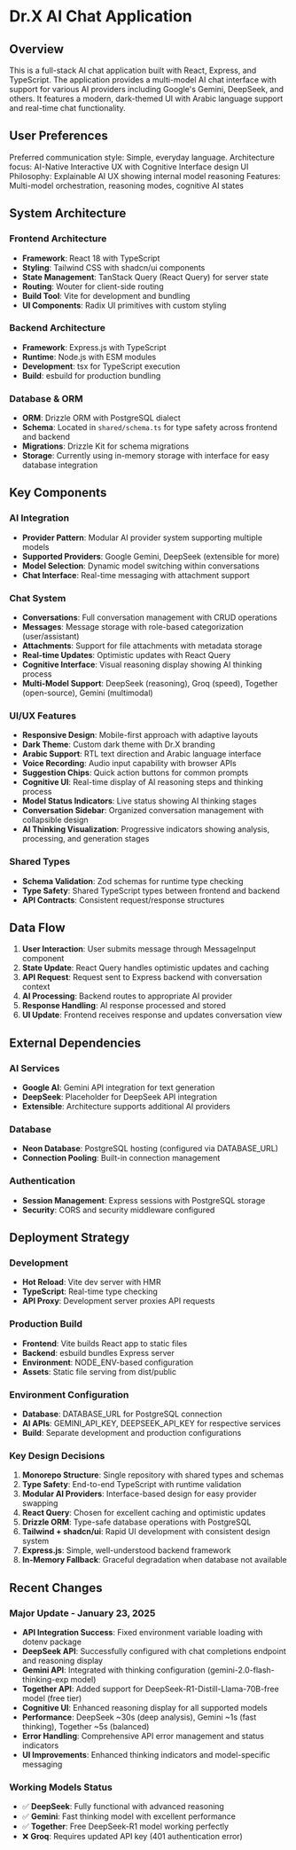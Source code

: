 # Dr.X AI Chat Application

## Overview

This is a full-stack AI chat application built with React, Express, and TypeScript. The application provides a multi-model AI chat interface with support for various AI providers including Google's Gemini, DeepSeek, and others. It features a modern, dark-themed UI with Arabic language support and real-time chat functionality.

## User Preferences

Preferred communication style: Simple, everyday language.
Architecture focus: AI-Native Interactive UX with Cognitive Interface design
UI Philosophy: Explainable AI UX showing internal model reasoning
Features: Multi-model orchestration, reasoning modes, cognitive AI states

## System Architecture

### Frontend Architecture
- **Framework**: React 18 with TypeScript
- **Styling**: Tailwind CSS with shadcn/ui components
- **State Management**: TanStack Query (React Query) for server state
- **Routing**: Wouter for client-side routing
- **Build Tool**: Vite for development and bundling
- **UI Components**: Radix UI primitives with custom styling

### Backend Architecture
- **Framework**: Express.js with TypeScript
- **Runtime**: Node.js with ESM modules
- **Development**: tsx for TypeScript execution
- **Build**: esbuild for production bundling

### Database & ORM
- **ORM**: Drizzle ORM with PostgreSQL dialect
- **Schema**: Located in `shared/schema.ts` for type safety across frontend and backend
- **Migrations**: Drizzle Kit for schema migrations
- **Storage**: Currently using in-memory storage with interface for easy database integration

## Key Components

### AI Integration
- **Provider Pattern**: Modular AI provider system supporting multiple models
- **Supported Providers**: Google Gemini, DeepSeek (extensible for more)
- **Model Selection**: Dynamic model switching within conversations
- **Chat Interface**: Real-time messaging with attachment support

### Chat System
- **Conversations**: Full conversation management with CRUD operations
- **Messages**: Message storage with role-based categorization (user/assistant)
- **Attachments**: Support for file attachments with metadata storage
- **Real-time Updates**: Optimistic updates with React Query
- **Cognitive Interface**: Visual reasoning display showing AI thinking process
- **Multi-Model Support**: DeepSeek (reasoning), Groq (speed), Together (open-source), Gemini (multimodal)

### UI/UX Features
- **Responsive Design**: Mobile-first approach with adaptive layouts
- **Dark Theme**: Custom dark theme with Dr.X branding
- **Arabic Support**: RTL text direction and Arabic language interface
- **Voice Recording**: Audio input capability with browser APIs
- **Suggestion Chips**: Quick action buttons for common prompts
- **Cognitive UI**: Real-time display of AI reasoning steps and thinking process
- **Model Status Indicators**: Live status showing AI thinking stages
- **Conversation Sidebar**: Organized conversation management with collapsible design
- **AI Thinking Visualization**: Progressive indicators showing analysis, processing, and generation stages

### Shared Types
- **Schema Validation**: Zod schemas for runtime type checking
- **Type Safety**: Shared TypeScript types between frontend and backend
- **API Contracts**: Consistent request/response structures

## Data Flow

1. **User Interaction**: User submits message through MessageInput component
2. **State Update**: React Query handles optimistic updates and caching
3. **API Request**: Request sent to Express backend with conversation context
4. **AI Processing**: Backend routes to appropriate AI provider
5. **Response Handling**: AI response processed and stored
6. **UI Update**: Frontend receives response and updates conversation view

## External Dependencies

### AI Services
- **Google AI**: Gemini API integration for text generation
- **DeepSeek**: Placeholder for DeepSeek API integration
- **Extensible**: Architecture supports additional AI providers

### Database
- **Neon Database**: PostgreSQL hosting (configured via DATABASE_URL)
- **Connection Pooling**: Built-in connection management

### Authentication
- **Session Management**: Express sessions with PostgreSQL storage
- **Security**: CORS and security middleware configured

## Deployment Strategy

### Development
- **Hot Reload**: Vite dev server with HMR
- **TypeScript**: Real-time type checking
- **API Proxy**: Development server proxies API requests

### Production Build
- **Frontend**: Vite builds React app to static files
- **Backend**: esbuild bundles Express server
- **Environment**: NODE_ENV-based configuration
- **Assets**: Static file serving from dist/public

### Environment Configuration
- **Database**: DATABASE_URL for PostgreSQL connection
- **AI APIs**: GEMINI_API_KEY, DEEPSEEK_API_KEY for respective services
- **Build**: Separate development and production configurations

### Key Design Decisions

1. **Monorepo Structure**: Single repository with shared types and schemas
2. **Type Safety**: End-to-end TypeScript with runtime validation
3. **Modular AI Providers**: Interface-based design for easy provider swapping
4. **React Query**: Chosen for excellent caching and optimistic updates
5. **Drizzle ORM**: Type-safe database operations with PostgreSQL
6. **Tailwind + shadcn/ui**: Rapid UI development with consistent design system
7. **Express.js**: Simple, well-understood backend framework
8. **In-Memory Fallback**: Graceful degradation when database not available

## Recent Changes

### Major Update - January 23, 2025
- **API Integration Success**: Fixed environment variable loading with dotenv package
- **DeepSeek API**: Successfully configured with chat completions endpoint and reasoning display
- **Gemini API**: Integrated with thinking configuration (gemini-2.0-flash-thinking-exp model)
- **Together API**: Added support for DeepSeek-R1-Distill-Llama-70B-free model (free tier)
- **Cognitive UI**: Enhanced reasoning display for all supported models
- **Performance**: DeepSeek ~30s (deep analysis), Gemini ~1s (fast thinking), Together ~5s (balanced)
- **Error Handling**: Comprehensive API error management and status indicators
- **UI Improvements**: Enhanced thinking indicators and model-specific messaging

### Working Models Status
- ✅ **DeepSeek**: Fully functional with advanced reasoning
- ✅ **Gemini**: Fast thinking model with excellent performance  
- ✅ **Together**: Free DeepSeek-R1 model working perfectly
- ❌ **Groq**: Requires updated API key (401 authentication error)
